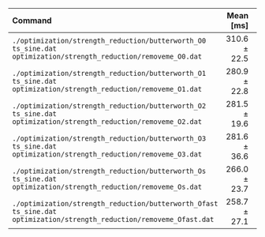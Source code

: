 | Command | Mean [ms] | Min [ms] | Max [ms] | Relative |
|:---|---:|---:|---:|---:|
| `./optimization/strength_reduction/butterworth_O0 ts_sine.dat optimization/strength_reduction/removeme_O0.dat` | 310.6 ± 22.5 | 267.5 | 373.6 | 1.20 ± 0.15 |
| `./optimization/strength_reduction/butterworth_O1 ts_sine.dat optimization/strength_reduction/removeme_O1.dat` | 280.9 ± 22.8 | 226.9 | 321.5 | 1.09 ± 0.14 |
| `./optimization/strength_reduction/butterworth_O2 ts_sine.dat optimization/strength_reduction/removeme_O2.dat` | 281.5 ± 19.6 | 241.3 | 325.9 | 1.09 ± 0.14 |
| `./optimization/strength_reduction/butterworth_O3 ts_sine.dat optimization/strength_reduction/removeme_O3.dat` | 281.6 ± 36.6 | 229.9 | 374.4 | 1.09 ± 0.18 |
| `./optimization/strength_reduction/butterworth_Os ts_sine.dat optimization/strength_reduction/removeme_Os.dat` | 266.0 ± 23.7 | 230.6 | 317.6 | 1.03 ± 0.14 |
| `./optimization/strength_reduction/butterworth_Ofast ts_sine.dat optimization/strength_reduction/removeme_Ofast.dat` | 258.7 ± 27.1 | 218.7 | 321.8 | 1.00 |
